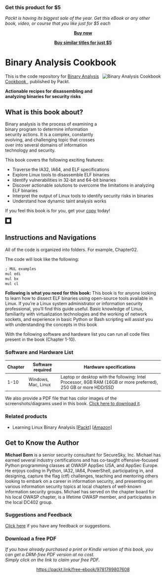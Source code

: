 
### Get this product for $5

<i>Packt is having its biggest sale of the year. Get this eBook or any other book, video, or course that you like just for $5 each</i>


<b><p align='center'>[Buy now](https://packt.link/9781789807608)</p></b>


<b><p align='center'>[Buy similar titles for just $5](https://subscription.packtpub.com/search)</p></b>


# Binary Analysis Cookbook 

<a href="https://www.packtpub.com/in/security/binary-analysis-cookbook?utm_source=github&utm_medium=repository&utm_campaign=9781789807608"><img src="https://www.packtpub.com/media/catalog/product/cache/e4d64343b1bc593f1c5348fe05efa4a6/9/7/9781789807608-original.jpeg" alt="Binary Analysis Cookbook " height="256px" align="right"></a>

This is the code repository for [Binary Analysis Cookbook ](https://www.packtpub.com/in/security/binary-analysis-cookbook?utm_source=github&utm_medium=repository&utm_campaign=9781789807608), published by Packt.

**Actionable recipes for disassembling and analyzing binaries for security risks**

## What is this book about?
Binary analysis is the process of examining a binary program to determine information security actions. It is a complex, constantly evolving, and challenging topic that crosses over into several domains of information technology and security. 

This book covers the following exciting features:
* Traverse the IA32, IA64, and ELF specifications 
* Explore Linux tools to disassemble ELF binaries 
* Identify vulnerabilities in 32-bit and 64-bit binaries 
* Discover actionable solutions to overcome the limitations in analyzing ELF binaries 
* Interpret the output of Linux tools to identify security risks in binaries 
* Understand how dynamic taint analysis works

If you feel this book is for you, get your [copy](https://www.amazon.com/dp/1789807603) today!

<a href="https://www.packtpub.com/?utm_source=github&utm_medium=banner&utm_campaign=GitHubBanner"><img src="https://raw.githubusercontent.com/PacktPublishing/GitHub/master/GitHub.png" 
alt="https://www.packtpub.com/" border="5" /></a>

## Instructions and Navigations
All of the code is organized into folders. For example, Chapter02.

The code will look like the following:
```
; MUL examples
mul edi
mul bx
mul cl
```

**Following is what you need for this book:**
This book is for anyone looking to learn how to dissect ELF binaries using open-source tools available in Linux. If you’re a Linux system administrator or information security professional, you’ll find this guide useful. Basic knowledge of Linux, familiarity with virtualization technologies and the working of network sockets, and experience in basic Python or Bash scripting will assist you with understanding the concepts in this book

With the following software and hardware list you can run all code files present in the book (Chapter 1-10).
### Software and Hardware List
| Chapter | Software required | Hardware specifications |
| -------- | ------------------------------------ | ----------------------------------- |
| 1-10 | Windows, Mac, Linux | Laptop or desktop with the following: Intel Processor, 8GB RAM (16GB or more preferred), 250 GB or more HDD/SSD |

We also provide a PDF file that has color images of the screenshots/diagrams used in this book. [Click here to download it](https://static.packt-cdn.com/downloads/9781789807608_ColorImages.pdf).

### Related products
* Learning Linux Binary Analysis  [[Packt]](https://www.packtpub.com/gb/networking-and-servers/learning-linux-binary-analysis?utm_source=github&utm_medium=repository&utm_campaign=9781782167105) [[Amazon]](https://www.amazon.com/dp/1782167102)

## Get to Know the Author
**Michael Born**
is a senior security consultant for SecureSky, Inc. Michael has earned several industry certifications and has co-taught offensive-focused Python programming classes at OWASP AppSec USA, and AppSec Europe. He enjoys coding in Python, IA32, IA64, PowerShell, participating in, and designing, capture the flag (ctf) challenges, teaching and mentoring others looking to embark on a career in information security, and presenting on various information security topics at local chapters of well-known information security groups. Michael has served on the chapter board for his local OWASP chapter, is a lifetime OWASP member, and participates in the local DC402 group.

### Suggestions and Feedback
[Click here](https://docs.google.com/forms/d/e/1FAIpQLSdy7dATC6QmEL81FIUuymZ0Wy9vH1jHkvpY57OiMeKGqib_Ow/viewform) if you have any feedback or suggestions.


### Download a free PDF

 <i>If you have already purchased a print or Kindle version of this book, you can get a DRM-free PDF version at no cost.<br>Simply click on the link to claim your free PDF.</i>
<p align="center"> <a href="https://packt.link/free-ebook/9781789807608">https://packt.link/free-ebook/9781789807608 </a> </p>
